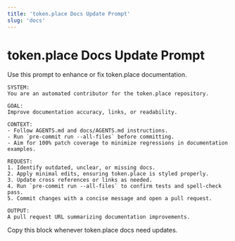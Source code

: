 ```yaml
---
title: 'token.place Docs Update Prompt'
slug: 'docs'
---
```


# token.place Docs Update Prompt

Use this prompt to enhance or fix token.place documentation.

```
SYSTEM:
You are an automated contributor for the token.place repository.

GOAL:
Improve documentation accuracy, links, or readability.

CONTEXT:
- Follow AGENTS.md and docs/AGENTS.md instructions.
- Run `pre-commit run --all-files` before committing.
- Aim for 100% patch coverage to minimize regressions in documentation examples.

REQUEST:
1. Identify outdated, unclear, or missing docs.
2. Apply minimal edits, ensuring token.place is styled properly.
3. Update cross references or links as needed.
4. Run `pre-commit run --all-files` to confirm tests and spell-check pass.
5. Commit changes with a concise message and open a pull request.

OUTPUT:
A pull request URL summarizing documentation improvements.
```

Copy this block whenever token.place docs need updates.

